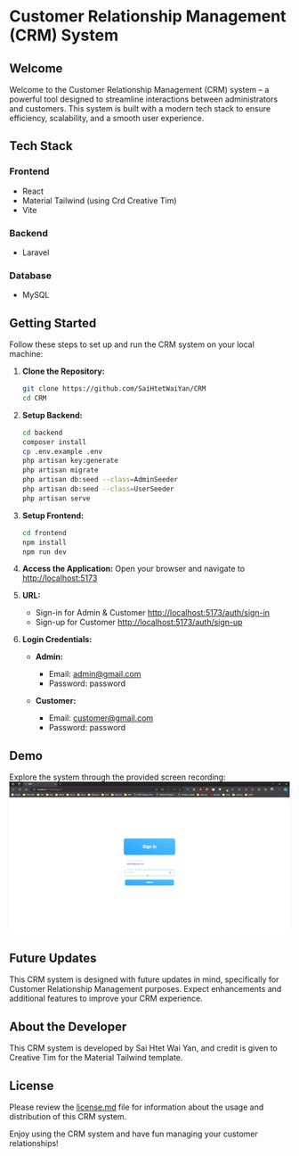# Customer Relationship Management (CRM) System

## Welcome

Welcome to the Customer Relationship Management (CRM) system – a powerful tool designed to streamline interactions between administrators and customers. This system is built with a modern tech stack to ensure efficiency, scalability, and a smooth user experience.

## Tech Stack

### Frontend

- React
- Material Tailwind (using Crd Creative Tim)
- Vite

### Backend

- Laravel

### Database

- MySQL

## Getting Started

Follow these steps to set up and run the CRM system on your local machine:

1. **Clone the Repository:**

   ```bash
   git clone https://github.com/SaiHtetWaiYan/CRM
   cd CRM
   ```

2. **Setup Backend:**

   ```bash
   cd backend
   composer install
   cp .env.example .env
   php artisan key:generate
   php artisan migrate
   php artisan db:seed --class=AdminSeeder
   php artisan db:seed --class=UserSeeder
   php artisan serve
   ```

3. **Setup Frontend:**

   ```bash
   cd frontend
   npm install
   npm run dev
   ```

4. **Access the Application:**
   Open your browser and navigate to [http://localhost:5173](http://localhost:5173)

5. **URL:**

   - Sign-in for Admin & Customer [http://localhost:5173/auth/sign-in](http://localhost:5173/auth/sign-in)
   - Sign-up for Customer [http://localhost:5173/auth/sign-up](http://localhost:5173/auth/sign-up)

6. **Login Credentials:**

   - **Admin:**

     - Email: admin@gmail.com
     - Password: password

   - **Customer:**
     - Email: customer@gmail.com
     - Password: password

## Demo

Explore the system through the provided screen recording:
![CRM](crm.gif)

## Future Updates

This CRM system is designed with future updates in mind, specifically for Customer Relationship Management purposes. Expect enhancements and additional features to improve your CRM experience.

## About the Developer

This CRM system is developed by Sai Htet Wai Yan, and credit is given to Creative Tim for the Material Tailwind template.

## License

Please review the [license.md](license.md) file for information about the usage and distribution of this CRM system.

Enjoy using the CRM system and have fun managing your customer relationships!
